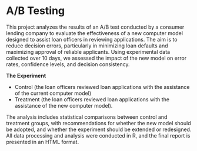 # A/B Testing

This project analyzes the results of an A/B test conducted by a consumer lending company to evaluate the effectiveness of a new computer model designed to assist loan officers in reviewing applications. The aim is to reduce decision errors, particularly in minimizing loan defaults and maximizing approval of reliable applicants. Using experimental data collected over 10 days, we assessed the impact of the new model on error rates, confidence levels, and decision consistency.

**The Experiment**
- Control (the loan officers reviewed loan applications with the assistance of the current computer model)
- Treatment (the loan officers reviewed loan applications with the assistance of the new computer model).

The analysis includes statistical comparisons between control and treatment groups, with recommendations for whether the new model should be adopted, and whether the experiment should be extended or redesigned. All data processing and analysis were conducted in R, and the final report is presented in an HTML format.

